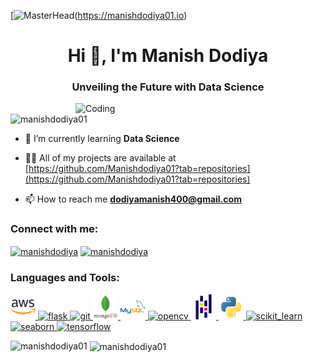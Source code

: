 [![MasterHead](https://andoti.com/)(https://manishdodiya01.io)
<h1 align="center">Hi 👋, I'm Manish Dodiya</h1>
<h3 align="center">Unveiling the Future with Data Science</h3>
<img align='right' alt='Coding' width='400' src="https://media.giphy.com/media/v1.Y2lkPTc5MGI3NjExdGowc3oxZmY4Zms0YWp1eHloem4yY2pwaTRrMHFodGNwbTJiZjl1MyZlcD12MV9pbnRlcm5hbF9naWZfYnlfaWQmY3Q9Zw/LaVp0AyqR5bGsC5Cbm/giphy.gif"

<p align="left"> <img src="https://komarev.com/ghpvc/?username=manishdodiya01&label=Profile%20views&color=0e75b6&style=flat" alt="manishdodiya01" /> </p>

- 🌱 I’m currently learning **Data Science**

- 👨‍💻 All of my projects are available at [https://github.com/Manishdodiya01?tab=repositories](https://github.com/Manishdodiya01?tab=repositories)

- 📫 How to reach me **dodiyamanish400@gmail.com**

<h3 align="left">Connect with me:</h3>
<p align="left">
<a href="https://linkedin.com/in/manishdodiya" target="blank"><img align="center" src="https://raw.githubusercontent.com/rahuldkjain/github-profile-readme-generator/master/src/images/icons/Social/linked-in-alt.svg" alt="manishdodiya" height="30" width="40" /></a>
<a href="https://kaggle.com/manishdodiya" target="blank"><img align="center" src="https://raw.githubusercontent.com/rahuldkjain/github-profile-readme-generator/master/src/images/icons/Social/kaggle.svg" alt="manishdodiya" height="30" width="40" /></a>
</p>

<h3 align="left">Languages and Tools:</h3>
<p align="left"> <a href="https://aws.amazon.com" target="_blank" rel="noreferrer"> <img src="https://raw.githubusercontent.com/devicons/devicon/master/icons/amazonwebservices/amazonwebservices-original-wordmark.svg" alt="aws" width="40" height="40"/> </a> <a href="https://flask.palletsprojects.com/" target="_blank" rel="noreferrer"> <img src="https://www.vectorlogo.zone/logos/pocoo_flask/pocoo_flask-icon.svg" alt="flask" width="40" height="40"/> </a> <a href="https://git-scm.com/" target="_blank" rel="noreferrer"> <img src="https://www.vectorlogo.zone/logos/git-scm/git-scm-icon.svg" alt="git" width="40" height="40"/> </a> <a href="https://www.mongodb.com/" target="_blank" rel="noreferrer"> <img src="https://raw.githubusercontent.com/devicons/devicon/master/icons/mongodb/mongodb-original-wordmark.svg" alt="mongodb" width="40" height="40"/> </a> <a href="https://www.mysql.com/" target="_blank" rel="noreferrer"> <img src="https://raw.githubusercontent.com/devicons/devicon/master/icons/mysql/mysql-original-wordmark.svg" alt="mysql" width="40" height="40"/> </a> <a href="https://opencv.org/" target="_blank" rel="noreferrer"> <img src="https://www.vectorlogo.zone/logos/opencv/opencv-icon.svg" alt="opencv" width="40" height="40"/> </a> <a href="https://pandas.pydata.org/" target="_blank" rel="noreferrer"> <img src="https://raw.githubusercontent.com/devicons/devicon/2ae2a900d2f041da66e950e4d48052658d850630/icons/pandas/pandas-original.svg" alt="pandas" width="40" height="40"/> </a> <a href="https://www.python.org" target="_blank" rel="noreferrer"> <img src="https://raw.githubusercontent.com/devicons/devicon/master/icons/python/python-original.svg" alt="python" width="40" height="40"/> </a> <a href="https://scikit-learn.org/" target="_blank" rel="noreferrer"> <img src="https://upload.wikimedia.org/wikipedia/commons/0/05/Scikit_learn_logo_small.svg" alt="scikit_learn" width="40" height="40"/> </a> <a href="https://seaborn.pydata.org/" target="_blank" rel="noreferrer"> <img src="https://seaborn.pydata.org/_images/logo-mark-lightbg.svg" alt="seaborn" width="40" height="40"/> </a> <a href="https://www.tensorflow.org" target="_blank" rel="noreferrer"> <img src="https://www.vectorlogo.zone/logos/tensorflow/tensorflow-icon.svg" alt="tensorflow" width="40" height="40"/> </a> </p>

<p><img align="left" src="https://github-readme-stats.vercel.app/api/top-langs?username=manishdodiya01&show_icons=true&locale=en&layout=compact" alt="manishdodiya01" /></p>

<p>&nbsp;<img align="center" src="https://github-readme-stats.vercel.app/api?username=manishdodiya01&show_icons=true&locale=en" alt="manishdodiya01" /></p>
